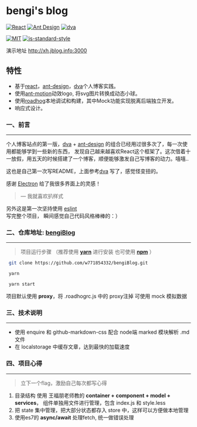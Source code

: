 # bengi's blog

[![React](https://img.shields.io/badge/react-^15.4.0-brightgreen.svg?style=flat-square)](https://github.com/facebook/react)
[![Ant Design](https://img.shields.io/badge/ant--design-^2.13.3-yellowgreen.svg?style=flat-square)](https://github.com/ant-design/ant-design)
[![dva](https://img.shields.io/badge/dva-^1.2.1-orange.svg?style=flat-square)](https://github.com/dvajs/dva)

[![MIT](https://img.shields.io/dub/l/vibe-d.svg?style=flat-square)](http://opensource.org/licenses/MIT)
[![js-standard-style](https://img.shields.io/badge/code%20style-standard-brightgreen.svg)](http://standardjs.com)

演示地址 <http://xh.jblog.info:3000>

## 特性

-   基于[react](https://github.com/facebook/react)，[ant-design](https://github.com/ant-design/ant-design)，[dva](https://github.com/dvajs/dva)个人博客实践。
-   使用[ant-motion](https://github.com/ant-design/ant-motion)动效logo, 将svg图片转换成动态小球。
-   使用[roadhog](https://github.com/sorrycc/roadhog)本地调试和构建，其中Mock功能实现脱离后端独立开发。
-   响应式设计。

### 一、前言 
***
个人博客站点的第一版，[dva](https://github.com/dvajs/dva) + [ant-design](https://github.com/ant-design/ant-design) 的组合已经用过很多次了，每一次使用都能够学到一些新的东西，
发现自己越来越喜欢React这个框架了。这次借着十一放假，用五天的时候搭建了一个博客，顺便能够激发自己写博客的动力。嘻嘻..

这也是自己第一次写README，上面参考[dva](https://github.com/dvajs/dva) 写了，感觉怪变扭的。

感谢 [Electron](https://github.com/electron/electron) 给了我很多界面上的灵感！ 
> — 我就喜欢扒样式

另外这是第一次坚持使用 [eslint](https://github.com/eslint/eslint) 写完整个项目， 瞬间感觉自己代码风格棒棒的：）
### 二、仓库地址: [bengiBlog](https://github.com/w771854332/bengiBlog)
***
> 项目运行步骤 （推荐使用 **[yarn](https://github.com/yarnpkg/yarn)** 进行安装 也可使用 **[npm](https://github.com/npm/npm)** ）
```bash
 git clone https://github.com/w771854332/bengiBlog.git
```
```bash
 yarn
```
```bash
 yarn start
```

项目默认使用 **proxy**，将 .roadhogrc.js 中的 proxy注掉 可使用 mock 模拟数据

### 三、技术说明
***
-   使用 enquire 和 github-markdown-css 配合 node端 marked 模块解析 .md 文件
-   在 localstorage 中缓存文章，达到最快的加载速度

### 四、项目心得
***
> 立下一个flag，激励自己每次都写心得

1.  目录结构 使用 王福朋老师教的 **container + component + model + services**，
组件单独用文件进行管理，包含 index.js 和 style.less 
2.  把 state 集中管理，把大部分状态都存入 store 中，这样可以方便做本地管理
3.  使用es7的 **async/await** 处理fetch, 统一做错误处理
